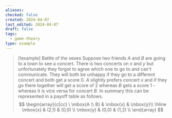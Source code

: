 ```yaml
---
aliases: 
checked: false
created: 2024-04-07
last_edited: 2024-04-07
draft: false
tags:
  - game-theory
type: example
---
```

>[!example] Battle of the sexes
>Suppose two friends $A$ and $B$ are going to a town to see a concert. There is two concerts on $x$ and $y$ but unfortunately they forgot to agree which one to go to and can't communicate. They will both be unhappy if they go to a different concert and both get a score $0$. $A$ slightly prefers concert $x$ and if they go there together will get a score of $2$ whereas $B$ gets a score $1$ - whereas it is vice versa for concert $B$. 
>In summary this can be represented in a payoff table as follows.
> $$
> \begin{array}{c|cc}
> \ \mbox{A \\ B} & \mbox{x} & \mbox{y}\\ \hline 
> \mbox{x} & (2,1) & (0,0) \\
> \mbox{y} & (0,0) & (1,2) \\
> \end{array}
> $$

